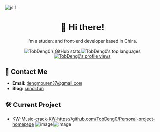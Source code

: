 ![js 1](https://github.com/user-attachments/assets/dc0c39f3-1547-4e17-a30a-37df7c763db9)
<div align="center">

  <h1>👋 Hi there!</h1>
  
  <p>I'm a student and front-end developer based in China.</p>
  
  <a href="https://github-readme-stats.vercel.app/api?username=TobDeng0&show_icons=true&bg_color=FF6F01&title_color=ffffff&text_color=ffffff&icon_color=ecf0f1">
    <img align="center" src="https://github-readme-stats.vercel.app/api?username=TobDeng0&show_icons=true&bg_color=FF6F01&title_color=ffffff&text_color=ffffff&icon_color=ecf0f1" alt="TobDeng0's GitHub stats" />
  </a>
  
  <a href="https://github-readme-stats.vercel.app/api/top-langs/?username=TobDeng0">
    <img align="center" src="https://github-readme-stats.vercel.app/api/top-langs/?username=TobDeng0" alt="TobDeng0's top languages" />
  </a>
  
  <a href="https://komarev.com/ghpvc/?username=TobDeng0">
    <img align="center" src="https://komarev.com/ghpvc/?username=TobDeng0&color=orange" alt="TobDeng0's profile views" />
  </a>
</div>

## 📩 Contact Me

- **Email:** [dengmouren87@gmail.com](mailto:dengmouren87@gmail.com)
- **Blog:** [raindi.fun](https://raindi.fun)

## 🛠️ Current Project

- [KW-Music-crack-KW-]([https://github.com/TobDeng0/KW-Music-crack-KW-])https://github.com/TobDeng0/Personal-project-homepage
![image](https://github.com/user-attachments/assets/ff9d7509-8617-40e9-8afb-83a09bec6f7d)
![image](https://github.com/user-attachments/assets/e31a635f-cdbd-4cf1-97c8-6f6d7e90576e)


